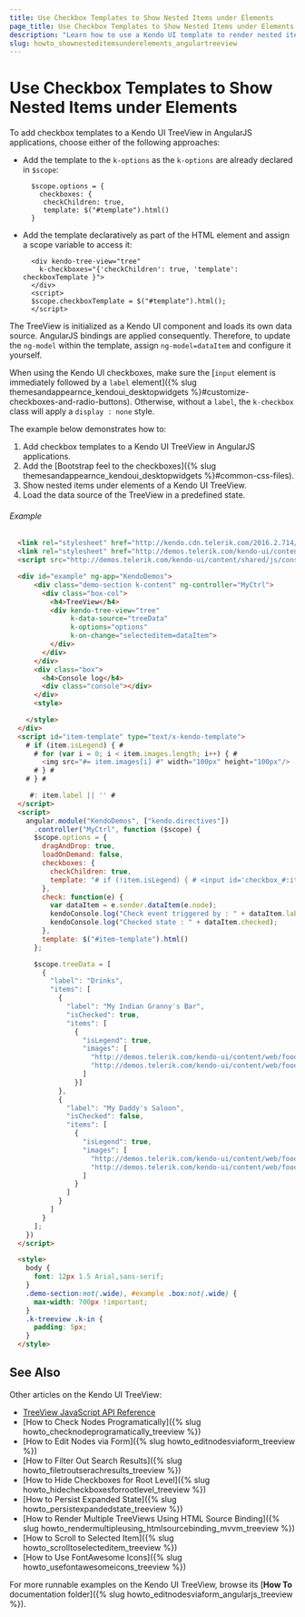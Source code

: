 ```yaml
---
title: Use Checkbox Templates to Show Nested Items under Elements
page_title: Use Checkbox Templates to Show Nested Items under Elements | Kendo UI TreeView
description: "Learn how to use a Kendo UI template to render nested items under an element in the Kendo UI TreeView in AngularJS applications."
slug: howto_shownesteditemsunderelements_angulartreeview
---
```


# Use Checkbox Templates to Show Nested Items under Elements

To add checkbox templates to a Kendo UI TreeView in AngularJS applications, choose either of the following approaches:

* Add the template to the `k-options` as the `k-options` are already declared in `$scope`:

    ```
      $scope.options = {
        checkboxes: {
         checkChildren: true,
         template: $("#template").html()
      }
    ```

* Add the template declaratively as part of the HTML element and assign a scope variable to access it:

    ```
      <div kendo-tree-view="tree"
        k-checkboxes="{'checkChildren': true, 'template': checkboxTemplate }">
      </div>
      <script>
      $scope.checkboxTemplate = $("#template").html();
      </script>
    ```

The TreeView is initialized as a Kendo UI component and loads its own data source. AngularJS bindings are applied consequently. Therefore, to update the `ng-model` within the template, assign `ng-model=dataItem` and configure it yourself.

When using the Kendo UI checkboxes, make sure the [`input` element is immediately followed by a `label` element]({% slug themesandappearnce_kendoui_desktopwidgets %}#customize-checkboxes-and-radio-buttons). Otherwise, without a `label`, the `k-checkbox` class will apply a `display : none` style.

The example below demonstrates how to:

1. Add checkbox templates to a Kendo UI TreeView in AngularJS applications.
2. Add the [Bootstrap feel to the checkboxes]({% slug themesandappearnce_kendoui_desktopwidgets %}#common-css-files).
3. Show nested items under elements of a Kendo UI TreeView.
4. Load the data source of the TreeView in a predefined state.

###### Example

```html
  <link rel="stylesheet" href="http://kendo.cdn.telerik.com/2016.2.714/styles/kendo.bootstrap.min.css">
  <link rel="stylesheet" href="http://demos.telerik.com/kendo-ui/content/shared/styles/examples-offline.css">
  <script src="http://demos.telerik.com/kendo-ui/content/shared/js/console.js"></script>

  <div id="example" ng-app="KendoDemos">
      <div class="demo-section k-content" ng-controller="MyCtrl">
        <div class="box-col">
          <h4>TreeView</h4>
          <div kendo-tree-view="tree"
               k-data-source="treeData"
               k-options="options"
               k-on-change="selecteditem=dataItem">
          </div>
        </div>
      </div>
      <div class="box">
        <h4>Console log</h4>
        <div class="console"></div>
      </div>
      <style>

    </style>
  </div>
  <script id="item-template" type="text/x-kendo-template">
    # if (item.isLegend) { #
      # for (var i = 0; i < item.images.length; i++) { #
        <img src="#= item.images[i] #" width="100px" height="100px"/>
      # } #
    # } #

     #: item.label || '' #
  </script>
  <script>
    angular.module("KendoDemos", ["kendo.directives"])
      .controller("MyCtrl", function ($scope) {
      $scope.options = {
        dragAndDrop: true,
        loadOnDemand: false,
        checkboxes: {
          checkChildren: true,
          template: "# if (!item.isLegend) { # <input id='checkbox_#:item.uid#' ng-model='dataItem.isChecked' type='checkbox' class='k-checkbox' #= item.isChecked ? 'checked' : '' # /><label for='checkbox_#:item.uid#' class='k-checkbox-label'></label># } #"
        },
        check: function(e) {
          var dataItem = e.sender.dataItem(e.node);
          kendoConsole.log("Check event triggered by : " + dataItem.label);
          kendoConsole.log("Checked state : " + dataItem.checked);
        },
        template: $("#item-template").html()
      };

      $scope.treeData = [
        {
          "label": "Drinks",
          "items": [
            {
              "label": "My Indian Granny's Bar",
              "isChecked": true,
              "items": [
                {
                  "isLegend": true,
                  "images": [
                    "http://demos.telerik.com/kendo-ui/content/web/foods/2.jpg",
                    "http://demos.telerik.com/kendo-ui/content/web/foods/1.jpg"
                  ]
                }]
            },
            {
              "label": "My Daddy's Saloon",
              "isChecked": false,
              "items": [
                {
                  "isLegend": true,
                  "images": [
                    "http://demos.telerik.com/kendo-ui/content/web/foods/3.jpg",
                    "http://demos.telerik.com/kendo-ui/content/web/foods/4.jpg"
                  ]
                }
              ]
            }
          ]
        }
      ];
    })
  </script>

  <style>
    body {
      font: 12px 1.5 Arial,sans-serif;
    }
    .demo-section:not(.wide), #example .box:not(.wide) {
      max-width: 700px !important;
    }
    .k-treeview .k-in {
      padding: 5px;
    }
  </style>
```

## See Also

Other articles on the Kendo UI TreeView:

* [TreeView JavaScript API Reference](/api/javascript/ui/treeview)
* [How to Check Nodes Programatically]({% slug howto_checknodeprogramatically_treeview %})
* [How to Edit Nodes via Form]({% slug howto_editnodesviaform_treeview %})
* [How to Filter Out Search Results]({% slug howto_filetroutserachresults_treeview %})
* [How to Hide Checkboxes for Root Level]({% slug howto_hidecheckboxesforrootlevel_treeview %})
* [How to Persist Expanded State]({% slug howto_persistexpandedstate_treeview %})
* [How to Render Multiple TreeViews Using HTML Source Binding]({% slug howto_rendermultipleusing_htmlsourcebinding_mvvm_treeview %})
* [How to Scroll to Selected Item]({% slug howto_scrolltoselecteditem_treeview %})
* [How to Use FontAwesome Icons]({% slug howto_usefontawesomeicons_treeview %})

For more runnable examples on the Kendo UI TreeView, browse its [**How To** documentation folder]({% slug howto_editnodesviaform_angularjs_treeview %}).
